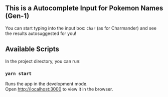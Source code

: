 ## This is a Autocomplete Input for Pokemon Names (Gen-1)

You can start typing into the input box: `Char` (as for Charmander) and see the results autosuggested for you!

## Available Scripts

In the project directory, you can run:

### `yarn start`

Runs the app in the development mode.\
Open [http://localhost:3000](http://localhost:3000) to view it in the browser.




